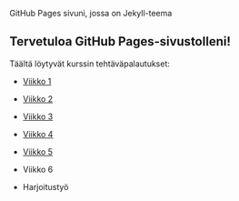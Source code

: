 GitHub Pages sivuni, jossa on Jekyll-teema

## Tervetuloa GitHub Pages-sivustolleni!

Täältä löytyvät kurssin tehtäväpalautukset:
- [Viikko 1](./kansio/index.html)
  
- [Viikko 2](viikko2.md)
  
- [Viikko 3](./viikko3/index.html)
  
- [Viikko 4](./viikko4/index.html)
  
- [Viikko 5](viikko5.md)
  
- Viikko 6
- Harjoitustyö
